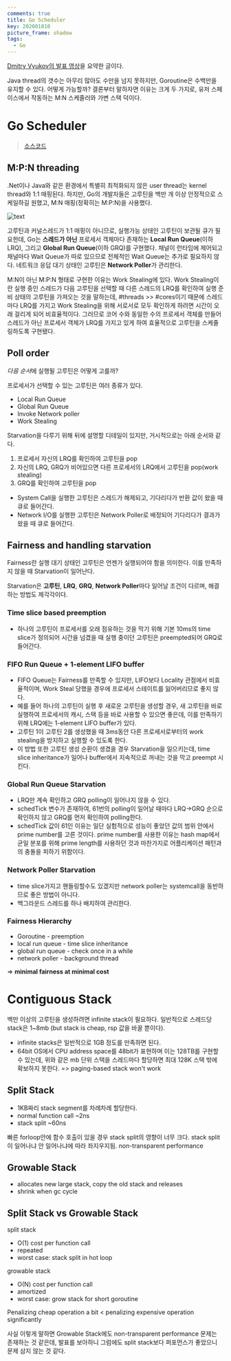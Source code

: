 ```yaml
---
comments: true
title: Go Scheduler
key: 202001010
picture_frame: shadow
tags:
  - Go
---
```


[Dmitry Vyukov의 발표 영상](https://youtu.be/-K11rY57K7k)을 요약한 글이다.

<!--more-->

Java thread의 갯수는 아무리 많아도 수만을 넘지 못하지만, Goroutine은 수백만을 유지할 수 있다.
어떻게 가능할까? 결론부터 말하자면 이유는 크게 두 가지로, 유저 스페이스에서 작동하는 M:N 스케줄러와 가변 스택 덕이다.

# Go Scheduler

> [소스코드](https://github.com/golang/go/blob/master/src/runtime/proc.go)


## M:P:N threading

.Net이나 Java와 같은 환경에서 특별히 최적화되지 않은 user thread는 kernel thread와 1:1 매핑된다. 하지만, Go의 개발자들은 고루틴을 백만 개 이상 안정적으로 스케일하길 원했고,
M:N 매핑(정확히는 M:P:N)을 사용했다.

![text](https://raw.githubusercontent.com/q0115643/my_blog/master/assets/images/go/mpn_threading.PNG)

고루틴과 커널스레드가 1:1 매핑이 아니므로, 실행가능 상태인 고루틴이 보관될 큐가 필요한데, Go는 **스레드가 아닌** 프로세서 객체마다 존재하는 **Local Run Queue**(이하 LRQ), 그리고 **Global Run Queue**(이하 GRQ)를 구현했다.
채널이 런타임에 제어되고 채널마다 Wait Queue가 따로 있으므로 전체적인 Wait Queue는 추가로 필요하지 않다. 네트워크 응답 대기 상태인 고루틴은 **Network Poller**가 관리한다.

M:N이 아닌 M:P:N 형태로 구현한 이유는 Work Stealing에 있다. Work Stealing이란 실행 중인 스레드가 다음 고루틴을 선택할 때 다른 스레드의 LRQ를 확인하여 실행 준비 상태의 고루틴을 가져오는 것을 말하는데,
#threads >> #cores이기 때문에 스레드마다 LRQ를 가지고 Work Stealing을 위해 서로서로 모두 확인하게 하려면 시간이 오래 걸리게 되어 비효율적이다. 그러므로 코어 수와 동일한 수의 프로세서 객체를 만들어 스레드가 아닌 프로세서 객체가 LRQ를 가지고 있게 하여 효율적으로 고루틴을 스케줄링하도록 구현됐다.

## Poll order

*다음 순서*에 실행될 고루틴은 어떻게 고를까?

프로세서가 선택할 수 있는 고루틴은 여러 종류가 있다.

- Local Run Queue
- Global Run Queue
- Invoke Network poller
- Work Stealing

Starvation을 다루기 위해 뒤에 설명할 디테일이 있지만, 거시적으로는 아래 순서와 같다.

1. 프로세서 자신의 LRQ를 확인하여 고루틴을 pop
2. 자신의 LRQ, GRQ가 비어있으면 다른 프로세서의 LRQ에서 고루틴을 pop(work stealing)
3. GRQ를 확인하여 고루틴을 pop

- System Call을 실행한 고루틴은 스레드가 해제되고, 기다리다가 반환 값이 왔을 때 큐로 들어간다.
- Network I/O를 실행한 고루틴은 Network Poller로 배정되어 기다리다가 결과가 왔을 때 큐로 들어간다.

## Fairness and handling starvation

Fairness란 실행 대기 상태인 고루틴은 언젠가 실행되어야 함을 의미한다. 이를 만족하지 않을 때 Starvation이 일어난다.

Starvation은 **고루틴**, **LRQ**, **GRQ**, **Network Poller**마다 일어날 조건이 다르며, 해결하는 방법도 제각각이다.

### Time slice based preemption

- 하나의 고루틴이 프로세서를 오래 점유하는 것을 막기 위해 기본 10ms의 time slice가 정의되어 시간을 넘겼을 때 실행 중이던 고루틴은 preempted되어 GRQ로 들어간다.

### FIFO Run Queue + 1-element LIFO buffer

- FIFO Queue는 Fairness를 만족할 수 있지만, LIFO보다 Locality 관점에서 비효율적이며, Work Steal 당했을 경우에 프로세서 스테이트를 잃어버리므로 좋지 않다.
- 예를 들어 하나의 고루틴이 실행 후 새로운 고루틴을 생성할 경우, 새 고루틴을 바로 실행하여 프로세서의 캐시, 스택 등을 바로 사용할 수 있으면 좋은데, 이를 만족하기 위해 LRQ에는 1-element LIFO buffer가 있다.
- 고루틴 1이 고루틴 2를 생성했을 때 3ms동안 다른 프로세서로부터의 work stealing을 방지하고 실행할 수 있도록 한다.
- 이 방법 또한 고루틴 생성 순환이 생겼을 경우 Starvation을 일으키는데, time slice inheritance가 일어나 buffer에서 지속적으로 꺼내는 것을 막고 preempt 시킨다.

### Global Run Queue Starvation

- LRQ만 계속 확인하고 GRQ polling이 일어나지 않을 수 있다.
- schedTick 변수가 존재하여, 61번의 polling이 일어날 때마다 LRQ->GRQ 순으로 확인하지 않고 GRQ를 먼저 확인하여 polling한다.
- schedTick 값이 61인 이유는 일단 실험적으로 성능이 좋았던 값의 범위 안에서 prime number를 고른 것이다. prime number를 사용한 이유는 hash map에서 균일 분포를 위해 prime length를 사용하던 것과 마찬가지로 어플리케이션 패턴과의 충돌을 피하기 위함이다.

### Network Poller Starvation

- time slice가지고 핸들링할수도 있겠지만 network poller는 systemcall을 동반하므로 좋은 방법이 아니다.
- 백그라운드 스레드를 하나 배치하여 관리한다.

### Fairness Hierarchy

- Goroutine - preemption
- local run queue - time slice inheritance
- global run queue - check once in a while
- network poller - background thread

=> **minimal fairness at minimal cost**

# Contiguous Stack

백만 이상의 고루틴을 생성하려면 infinite stack이 필요하다.
일반적으로 스레드당 stack은 1~8mb (but stack is cheap, rsp 값을 바꿀 뿐이다).

- infinite stacks은 일반적으로 1GB 정도를 만족하면 된다.
- 64bit OS에서 CPU address space를 48bit가 표현하며 이는 128TB를 구현할 수 있는데, 위와 같은 mb 단위 스택을 스레드마다 할당하면 최대 128K 스택 밖에 확보하지 못한다. => paging-based stack won't work

## Split Stack

- 1KB짜리 stack segment를 차례차례 할당한다.
- normal function call ~2ns
- stack split ~60ns

빠른 forloop안에 함수 호출이 있을 경우 stack split의 영향이 너무 크다.
stack split이 일어나냐 안 일어나냐에 따라 좌지우지됨. non-transparent performance

## Growable Stack

- allocates new large stack, copy the old stack and releases
- shrink when gc cycle


## Split Stack vs Growable Stack

split stack

- O(1) cost per function call
- repeated
- worst case: stack split in hot loop

growable stack

- O(N) cost per function call
- amortized
- worst case: grow stack for short goroutine

Penalizing cheap operation a bit < penalizing expensive operation significantly

사실 이렇게 말하면 Growable Stack에도 non-transparent performance 문제는 존재하는 것 같은데, 발표를 보아하니 그럼에도 split stack보다 퍼포먼스가 좋았으니 문제 삼지 않는 것 같다.
